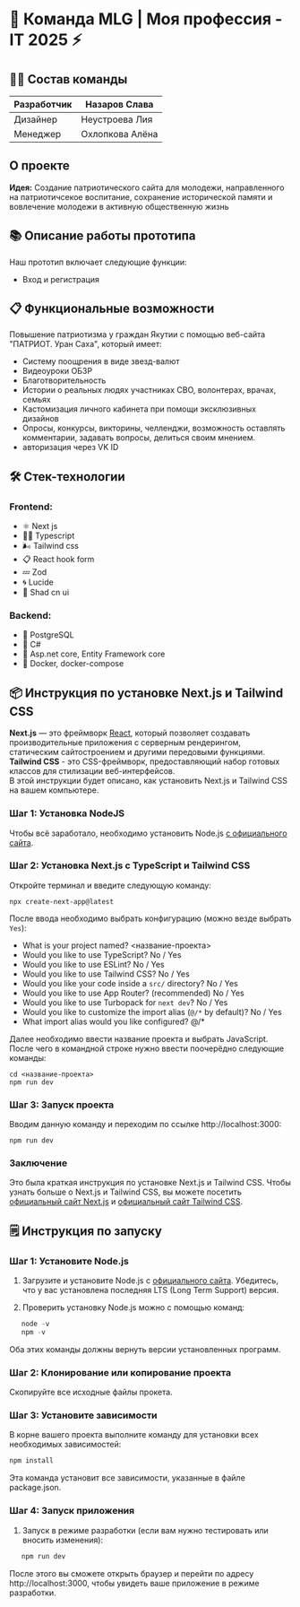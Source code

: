 # 🌌 Команда MLG | Моя профессия - IT 2025 ⚡
## 👷‍♂️ Состав команды

Разработчик  | Назаров Слава
------------- | -------------
Дизайнер  | Неустроева Лия
Менеджер  | Охлопкова Алёна

## О проекте
<b>Идея:</b> Создание патриотического сайта для молодежи, направленного на патриотичсекое воспитание, сохранение исторической памяти и вовлечение молодежи в активную общественную жизнь

## 📚 Описание работы прототипа
Наш прототип включает следующие функции:
* Вход и регистрация

## 📋 Функциональные возможности
Повышение патриотизма у граждан Якутии с помощью веб-сайта "ПАТРИОТ. Уран Саха", который имеет:
* Систему поощрения в виде звезд-валют
* Видеоуроки ОБЗР
* Благотворительность
* Истории о реальных людях  участниках СВО, волонтерах, врачах, семьях
* Кастомизация личного кабинета при помощи эксклюзивных дизайнов
* Опросы, конкурсы, викторины, челленджи, возможность оставлять комментарии, задавать вопросы, делиться своим мнением.
* авторизация через VK ID

 ## 🛠 Стек-технологии

### Frontend:
* ⚛ Next js
* 🐱‍💻 Typescript 
* 🌬 Tailwind css
* 📋 React hook form
* 💤 Zod
* 🌀 Lucide
* 🎨 Shad cn ui

### Backend:
* 🐘 PostgreSQL
* 💽 C#
* 💾 Asp.net core, Entity Framework core
* 🐳 Docker, docker-compose

## 📦 Инструкция по установке Next.js и Tailwind CSS
<b>Next.js</b> — это фреймворк [React](https://react.dev/), который позволяет создавать производительные приложения с серверным рендерингом, статическим сайтостроением и другими передовыми функциями. <br>
<b>Tailwind CSS</b> - это CSS-фреймворк, предоставляющий набор готовых классов для стилизации веб-интерфейсов. <br>
В этой инструкции будет описано, как установить Next.js и Tailwind CSS на вашем компьютере.

### Шаг 1: Установка NodeJS
Чтобы всё заработало, необходимо установить Node.js [с официального сайта](https://nodejs.org/en/download/prebuilt-installer/current).

### Шаг 2: Установка Next.js с TypeScript и Tailwind CSS
Откройте терминал и введите следующую команду:

```
npx create-next-app@latest
```
После ввода необходимо выбрать конфигурацию (можно везде выбрать `Yes`):
* What is your project named? <название-проекта>
* Would you like to use TypeScript? No / Yes
* Would you like to use ESLint? No / Yes
* Would you like to use Tailwind CSS? No / Yes
* Would you like your code inside a `src/` directory? No / Yes
* Would you like to use App Router? (recommended) No / Yes
* Would you like to use Turbopack for `next dev`?  No / Yes
* Would you like to customize the import alias (`@/*` by default)? No / Yes
* What import alias would you like configured? @/*

Далее необходимо ввести название проекта и выбрать JavaScript. После чего в командной строке нужно ввести поочерёдно следующие команды:
```
cd <название-проекта>
npm run dev
```
### Шаг 3: Запуск проекта
Вводим данную команду и переходим по ссылке http://localhost:3000:
```
npm run dev
```
### Заключение
Это была краткая инструкция по установке Next.js и Tailwind CSS. Чтобы узнать больше о Next.js и Tailwind CSS, вы можете посетить [официальный сайт Next.js](https://nextjs.org/) и [официальный сайт Tailwind CSS](https://tailwindcss.com/).


## 🗒️ Инструкция по запуску
### Шаг 1: Установите Node.js

1. Загрузите и установите Node.js с [официального сайта](https://nodejs.org/). Убедитесь, что у вас установлена последняя LTS (Long Term Support) версия.

2. Проверить установку Node.js можно с помощью команд:
```vs
   node -v
   npm -v
```
   Оба этих команды должны вернуть версии установленных программ.
### Шаг 2: Клонирование или копирование проекта
Скопируйте все исходные файлы прокета.
### Шаг 3: Установите зависимости

В корне вашего проекта выполните команду для установки всех необходимых зависимостей:
```vs
npm install
```
Эта команда установит все зависимости, указанные в файле package.json.
### Шаг 4: Запуск приложения

1. Запуск в режиме разработки (если вам нужно тестировать или вносить изменения):
```vs
   npm run dev
```
   После этого вы сможете открыть браузер и перейти по адресу http://localhost:3000, чтобы увидеть ваше приложение в режиме разработки.

